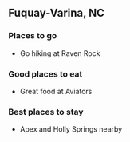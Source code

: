 ## Fuquay-Varina, NC

### Places to go

- Go hiking at Raven Rock

### Good places to eat

- Great food at Aviators

### Best places to stay

- Apex and Holly Springs nearby
